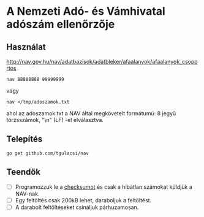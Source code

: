 # A Nemzeti Adó- és Vámhivatal adószám ellenőrzője

## Használat
http://nav.gov.hu/nav/adatbazisok/adatbleker/afaalanyok/afaalanyok_csoportos

	nav 88888888 99999999

vagy

	nav </tmp/adoszamok.txt

ahol az adoszamok.txt a NAV által megkövetelt formátumú: 8 jegyű törzsszámok, "\n" (LF) -el elválasztva.

## Telepítés

	go get github.com/tgulacsi/nav


## Teendők

  * [ ] Programozzuk le a [checksumot](http://muzso.hu/2011/10/26/adoszam-ellenorzo-osszeg-generator) és csak a hibátlan számokat küldjük a NAV-nak.
  * [ ] Egy feltöltés csak 200kB lehet, daraboljuk a feltöltést.
  * [ ] A darabolt feltöltéseket csináljuk párhuzamosan.
